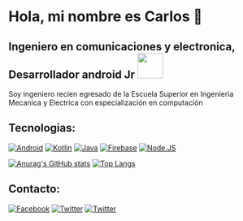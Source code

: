 # Hola, mi nombre es Carlos 👋
## Ingeniero en comunicaciones y electronica, Desarrollador android Jr <img src="https://firebasestorage.googleapis.com/v0/b/alainox-6b814.appspot.com/o/DALL%C2%B7E%202022-09-11%2013.46.29%20-%20cute%20bugdroid%2C%20Android%20logo%2C%20say%20hi!%2C%20digital%20art.png?alt=media&token=b8a88350-f1f6-42c5-9e01-10502bf422d5" width="50"/>

Soy ingeniero recien egresado de la Escuela Superior en Ingenieria Mecanica y Electrica con especialización en computación 


## Tecnologias:
[![Android](https://img.shields.io/badge/Android-3DDC84?style=for-the-badge&logo=android&logoColor=white&labelColor=101010)]()
[![Kotlin](https://img.shields.io/badge/Kotlin-0095D5?style=for-the-badge&logo=kotlin&logoColor=white&labelColor=101010)]()
[![Java](https://img.shields.io/badge/Java-007396?style=for-the-badge&logo=java&logoColor=white&labelColor=101010)]()
[![Firebase](https://img.shields.io/badge/Firebase-FFCA28?style=for-the-badge&logo=firebase&logoColor=white&labelColor=101010)]()
[![Node.JS](https://img.shields.io/badge/Node.JS-339933?style=for-the-badge&logo=node.js&logoColor=white&labelColor=101010)]()

[![Anurag's GitHub stats](https://github-readme-stats.vercel.app/api?username=CarlosAlbertoLS&show_icons=true)](https://github.com/anuraghazra/github-readme-stats)
[![Top Langs](https://github-readme-stats.vercel.app/api/top-langs/?username=CarlosAlbertoLS&show_icons=true&layout=compact)](https://github.com/anuraghazra/github-readme-stats)

## Contacto:
[![Facebook](https://img.shields.io/twitter/url?label=Carlos%20Lopez&logo=Facebook&style=social&url=https%3A%2F%2Fwww.facebook.com%2Fbeto071%2F)](https://www.facebook.com/beto071/)
[![Twitter](https://img.shields.io/twitter/url?label=%40Carlos__Lopez&style=social&url=https%3A%2F%2Ftwitter.com%2FCarlos__Lopez)](https://twitter.com/Carlos__Lopez)
[![Twitter](https://img.shields.io/twitter/url?label=Carlos%20Alberto%20Lopez%20Sanchez&logo=LinkedIn&style=social&url=https%3A%2F%2Fwww.linkedin.com%2Fin%2Fcarlos-alberto-l%25C3%25B3pez-s%25C3%25A1nchez-111698246%2F)](https://www.linkedin.com/in/carlos-alberto-l%C3%B3pez-s%C3%A1nchez-111698246/)

